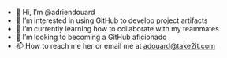- 👋 Hi, I’m @adriendouard
- 👀 I’m interested in using GitHub to develop project artifacts
- 🌱 I’m currently learning how to collaborate with my teammates
- 💞️ I’m looking to becoming a GitHub aficionado 
- 📫 How to reach me her or email me at adouard@take2it.com

<!---
adriendouard/adriendouard is a ✨ special ✨ repository because its `README.md` (this file) appears on your GitHub profile.
You can click the Preview link to take a look at your changes.
--->
